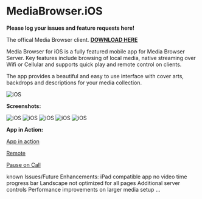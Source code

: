 MediaBrowser.iOS
================

**Please log your issues and feature requests here!**

The offical Media Browser client. **[DOWNLOAD HERE](https://itunes.apple.com/us/app/media-browser-for-ios/id705058087?ls=1&mt=8)**

Media Browser for iOS is a fully featured mobile app for Media Browser Server. Key features include browsing of local media, native streaming over Wifi or Cellular and supports quick play and remote control on clients.

The app provides a beautiful and easy to use interface with cover arts, backdrops and descriptions for your media collection.

![iOS](https://trello-attachments.s3.amazonaws.com/521a7a2e8396025515003c73/523c8809278801fe090002ed/98cf34945d11de6d822ddee5a6afd867/2013-09-25_8-56-31_PM.jpg)

**Screenshots:**

![iOS](https://www.dropbox.com/s/24qyw0kdwu42skn/ios_1.jpg?dl=1)
![iOS](https://www.dropbox.com/s/p9d0ukms80lo7sy/ios_2.jpg?dl=1)
![iOS](https://www.dropbox.com/s/ijtjqvmejxsfwra/ios_3.jpg?dl=1)
![iOS](http://i.imgur.com/prrzxMc.jpg)
![iOS](http://i.imgur.com/c9Vd1w5.jpg)

**App in Action:**

[App in action](https://www.youtube.com/watch?v=QqRNQ10xhYk&feature=youtu.be)

[Remote](https://www.youtube.com/watch?v=mZZkUqn1GxU)

[Pause on Call](https://www.youtube.com/watch?v=2UGYW-u-WoQ&feature=youtu.be)

known Issues/Future Enhancements:
iPad compatible app
no video time progress bar
Landscape not optimized for all pages
Additional server controls
Performance improvements on larger media setup
...

